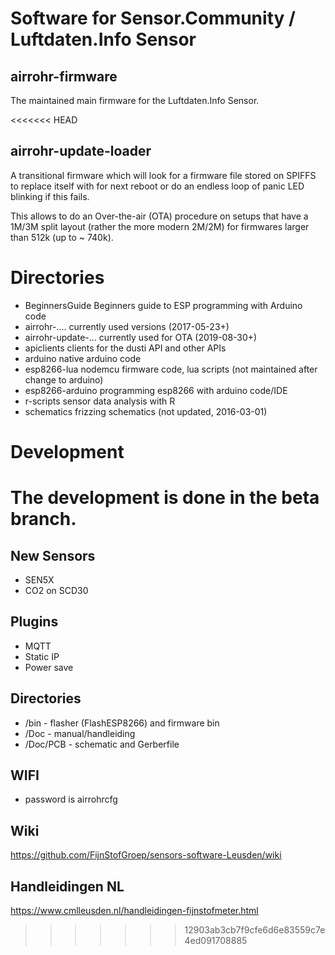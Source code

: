 

# Software for Sensor.Community / Luftdaten.Info Sensor

## airrohr-firmware

The maintained main firmware for the Luftdaten.Info Sensor. 

<<<<<<< HEAD
## airrohr-update-loader

A transitional firmware which will look for a firmware file
stored on SPIFFS to replace itself with for next reboot
or do an endless loop of panic LED blinking if this fails.

This allows to do an Over-the-air (OTA) procedure on setups
that have a 1M/3M split layout (rather the more modern 2M/2M)
for firmwares larger than 512k (up to ~ 740k).

# Directories 

* BeginnersGuide	Beginners guide to ESP programming with Arduino code
* airrohr-....          currently used versions (2017-05-23+)
* airrohr-update-...	currently used for OTA (2019-08-30+)
* apiclients	clients for the dusti API and other APIs
* arduino	native arduino code
* esp8266-lua	nodemcu firmware code, lua scripts (not maintained after change to arduino)
* esp8266-arduino	programming esp8266 with arduino code/IDE
* r-scripts	sensor data analysis with R
* schematics	frizzing schematics (not updated, 2016-03-01)

# Development

The development is done in the beta branch.
=======
## New Sensors
* SEN5X
* CO2 on SCD30

## Plugins
* MQTT
* Static IP
* Power save

## Directories 

* /bin      - flasher (FlashESP8266) and firmware bin
* /Doc      - manual/handleiding 
* /Doc/PCB  	- schematic and Gerberfile


## WIFI 
* password is airrohrcfg

## Wiki
https://github.com/FijnStofGroep/sensors-software-Leusden/wiki

## Handleidingen NL
https://www.cmlleusden.nl/handleidingen-fijnstofmeter.html



>>>>>>> 12903ab3cb7f9cfe6d6e83559c7e4ed091708885
